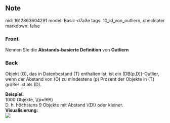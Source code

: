## Note
nid: 1612863604291
model: Basic-d7a3e
tags: 10_id_von_outliern, checklater
markdown: false

### Front
Nennen Sie die <b>Abstands-basierte Definition</b> von
<b>Outliern</b>

### Back
Objekt \(O\), das in Datenbestand \(T\) enthalten ist, ist ein
\(DB(p,D)\)-Outlier, wenn der Abstand von \(O\) zu mindestens \(p\)
Prozent der Objekte in \(T\) größer ist als \(D\).
<div>
  <b>Beispiel:</b>
</div>
<div>
  1000 Objekte, \(p=99\)
</div>
<div>
  D. h. höchstens 9 Objekte mit Abstand \(D\) oder kleiner.
</div>
<div>
  <b>Visualisierung:</b>
</div>
<div><img src=
"paste-6c51b5c14b0a6dbd37b933ab47de48cdb0b4593b.jpg"></div>
